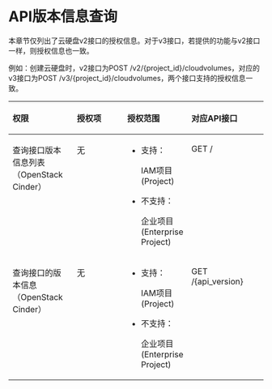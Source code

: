 # API版本信息查询<a name="evs_04_0024"></a>

本章节仅列出了云硬盘v2接口的授权信息。对于v3接口，若提供的功能与v2接口一样，则授权信息也一致。

例如：创建云硬盘时，v2接口为POST /v2/\{project\_id\}/cloudvolumes，对应的v3接口为POST /v3/\{project\_id\}/cloudvolumes，两个接口支持的授权信息一致。

<a name="table1331719418287"></a>
<table><thead align="left"><tr id="evs_04_0045_row103171646287"><th class="cellrowborder" valign="top" width="25.532553255325535%" id="mcps1.1.5.1.1"><p id="evs_04_0045_p153189416282"><a name="evs_04_0045_p153189416282"></a><a name="evs_04_0045_p153189416282"></a>权限</p>
</th>
<th class="cellrowborder" valign="top" width="21.31213121312131%" id="mcps1.1.5.1.2"><p id="evs_04_0045_p931834172816"><a name="evs_04_0045_p931834172816"></a><a name="evs_04_0045_p931834172816"></a>授权项</p>
</th>
<th class="cellrowborder" valign="top" width="22.572257225722574%" id="mcps1.1.5.1.3"><p id="evs_04_0045_p731814452814"><a name="evs_04_0045_p731814452814"></a><a name="evs_04_0045_p731814452814"></a>授权范围</p>
</th>
<th class="cellrowborder" valign="top" width="30.583058305830583%" id="mcps1.1.5.1.4"><p id="evs_04_0045_p1317114142817"><a name="evs_04_0045_p1317114142817"></a><a name="evs_04_0045_p1317114142817"></a>对应API接口</p>
</th>
</tr>
</thead>
<tbody><tr id="evs_04_0045_row133414414280"><td class="cellrowborder" valign="top" width="25.532553255325535%" headers="mcps1.1.5.1.1 "><p id="evs_04_0045_p1934254112819"><a name="evs_04_0045_p1934254112819"></a><a name="evs_04_0045_p1934254112819"></a>查询接口版本信息列表（OpenStack Cinder）</p>
</td>
<td class="cellrowborder" valign="top" width="21.31213121312131%" headers="mcps1.1.5.1.2 "><p id="evs_04_0045_p1634274142812"><a name="evs_04_0045_p1634274142812"></a><a name="evs_04_0045_p1634274142812"></a>无</p>
</td>
<td class="cellrowborder" valign="top" width="22.572257225722574%" headers="mcps1.1.5.1.3 "><a name="evs_04_0045_ul15342449284"></a><a name="evs_04_0045_ul15342449284"></a><ul id="evs_04_0045_ul15342449284"><li>支持：<p id="evs_04_0045_evs_04_0045_p48451412122317"><a name="evs_04_0045_evs_04_0045_p48451412122317"></a><a name="evs_04_0045_evs_04_0045_p48451412122317"></a>IAM项目(Project)</p>
</li><li>不支持：<p id="evs_04_0045_evs_04_0045_p69718230159"><a name="evs_04_0045_evs_04_0045_p69718230159"></a><a name="evs_04_0045_evs_04_0045_p69718230159"></a>企业项目(Enterprise Project)</p>
</li></ul>
</td>
<td class="cellrowborder" valign="top" width="30.583058305830583%" headers="mcps1.1.5.1.4 "><p id="evs_04_0045_p43411146283"><a name="evs_04_0045_p43411146283"></a><a name="evs_04_0045_p43411146283"></a>GET /</p>
</td>
</tr>
<tr id="evs_04_0045_row734315442811"><td class="cellrowborder" valign="top" width="25.532553255325535%" headers="mcps1.1.5.1.1 "><p id="evs_04_0045_p234314411288"><a name="evs_04_0045_p234314411288"></a><a name="evs_04_0045_p234314411288"></a>查询接口的版本信息（OpenStack Cinder）</p>
</td>
<td class="cellrowborder" valign="top" width="21.31213121312131%" headers="mcps1.1.5.1.2 "><p id="evs_04_0045_p134311482810"><a name="evs_04_0045_p134311482810"></a><a name="evs_04_0045_p134311482810"></a>无</p>
</td>
<td class="cellrowborder" valign="top" width="22.572257225722574%" headers="mcps1.1.5.1.3 "><a name="evs_04_0045_ul83430413283"></a><a name="evs_04_0045_ul83430413283"></a><ul id="evs_04_0045_ul83430413283"><li>支持：<p id="evs_04_0045_evs_04_0045_p48451412122317_1"><a name="evs_04_0045_evs_04_0045_p48451412122317_1"></a><a name="evs_04_0045_evs_04_0045_p48451412122317_1"></a>IAM项目(Project)</p>
</li><li>不支持：<p id="evs_04_0045_evs_04_0045_p69718230159_1"><a name="evs_04_0045_evs_04_0045_p69718230159_1"></a><a name="evs_04_0045_evs_04_0045_p69718230159_1"></a>企业项目(Enterprise Project)</p>
</li></ul>
</td>
<td class="cellrowborder" valign="top" width="30.583058305830583%" headers="mcps1.1.5.1.4 "><p id="evs_04_0045_p193431342281"><a name="evs_04_0045_p193431342281"></a><a name="evs_04_0045_p193431342281"></a>GET /{api_version}</p>
</td>
</tr>
</tbody>
</table>

